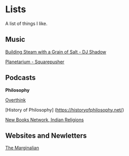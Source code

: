 # Lists
A list of things I like.

## Music

[Building Steam with a Grain of Salt - DJ Shadow](https://open.spotify.com/track/4Ms0GKHCtr5Lpg4dKOhO2I)

[Planetarium - Squarepusher](https://open.spotify.com/track/2jbN3V7wWURrSI5awvQfyY)

## Podcasts

**Philosophy**

[Overthink](https://overthinkpodcast.com/)

[History of Philosophy] (https://historyofphilosophy.net/)

[New Books Network, Indian Religions](https://newbooksnetwork.com/category/religion-faith/hindu-studies)

## Websites and Newletters
[The Marginalian](https://www.themarginalian.org/)
